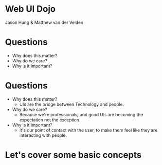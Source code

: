 # Web UI Dojo

Jason Hung & Matthew van der Velden

# Questions 

* Why does this matter?
* Why do we care?
* Why is it important?

# Questions

* Why does this matter?
    * UIs are the bridge between Technology and people.
* Why do we care?
    * Because we're professionals, and good UIs are becoming the expectation not the exception.
* Why is it important? 
    * It's our point of contact with the user, to make them feel like they are interacting with people.

# Let's cover some basic concepts

